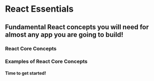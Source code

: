 # React Essentials
## Fundamental React concepts you will need for almost any app you are going to build!
### React Core Concepts
### Examples of React Core Concepts
#### Time to get started!
